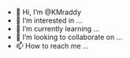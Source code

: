 - 👋 Hi, I’m @KMraddy
- 👀 I’m interested in ...
- 🌱 I’m currently learning ...
- 💞️ I’m looking to collaborate on ...
- 📫 How to reach me ...

<!---
KMraddy/KMraddy is a ✨ special ✨ repository because its `README.md` (this file) appears on your GitHub profile.
You can click the Preview link to take a look at your changes.
--->
